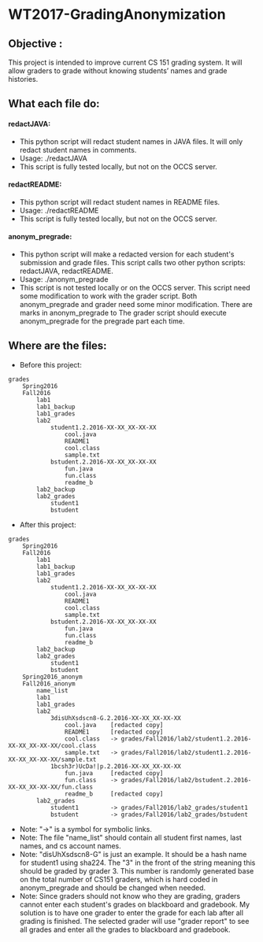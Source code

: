 # WT2017-GradingAnonymization

## Objective :
This project is intended to improve current CS 151 grading system. It will allow graders to grade without knowing students’ names and grade histories.

## What each file do:
#### redactJAVA:
- This python script will redact student names in JAVA files. It will only redact student names in comments.
- Usage: ./redactJAVA <name list file> <original file> <redacted file>
- This script is fully tested locally, but not on the OCCS server.

#### redactREADME:
- This python script will redact student names in README files.
- Usage: ./redactREADME <name list file> <original file> <redacted file>
- This script is fully tested locally, but not on the OCCS server.

#### anonym_pregrade:
- This python script will make a redacted version for each student's submission and grade files. This script calls two other python scripts: redactJAVA, redactREADME. 
- Usage: ./anonym_pregrade
- This script is not tested locally or on the OCCS server. This script need some modification to work with the grader script. Both anonym_pregrade and grader need some minor modification. There are marks in anonym_pregrade to The grader script should execute anonym_pregrade for the pregrade part each time.

## Where are the files:
- Before this project:
```
grades
  	Spring2016
  	Fall2016
      	lab1
      	lab1_backup
      	lab1_grades
	  	lab2
	    	student1.2.2016-XX-XX_XX-XX-XX
	      		cool.java
	      		README1
	      		cool.class
	      		sample.txt
	    	bstudent.2.2016-XX-XX_XX-XX-XX
	      		fun.java
	      		fun.class
	      		readme_b
	  	lab2_backup
	  	lab2_grades
	    	student1
	    	bstudent
```
- After this project:
```
grades
  	Spring2016
  	Fall2016
      	lab1
      	lab1_backup
      	lab1_grades
	  	lab2
	    	student1.2.2016-XX-XX_XX-XX-XX
	      		cool.java
	      		README1
	      		cool.class
	      		sample.txt
	    	bstudent.2.2016-XX-XX_XX-XX-XX
	      		fun.java
	      		fun.class
	      		readme_b
	  	lab2_backup
	  	lab2_grades
	    	student1
	    	bstudent
	Spring2016_anonym
  	Fall2016_anonym
  		name_list
  		lab1
      	lab1_grades
      	lab2
	    	3disUhXsdscn8-G.2.2016-XX-XX_XX-XX-XX
	      		cool.java    [redacted copy]
	      		README1      [redacted copy]
	      		cool.class 	 -> grades/Fall2016/lab2/student1.2.2016-XX-XX_XX-XX-XX/cool.class
	      		sample.txt   -> grades/Fall2016/lab2/student1.2.2016-XX-XX_XX-XX-XX/sample.txt
	    	1bcsh3r)UcDa!|p.2.2016-XX-XX_XX-XX-XX
	      		fun.java     [redacted copy]
	      		fun.class    -> grades/Fall2016/lab2/bstudent.2.2016-XX-XX_XX-XX-XX/fun.class
	      		readme_b     [redacted copy]
	  	lab2_grades
	    	student1         -> grades/Fall2016/lab2_grades/student1
	    	bstudent         -> grades/Fall2016/lab2_grades/bstudent
```
- Note: "->" is a symbol for symbolic links. 
- Note: The file "name_list" should contain all student first names, last names, and cs account names.
- Note: "disUhXsdscn8-G" is just an example. It should be a hash name for student1 using sha224. The "3" in the front of the string meaning this should be graded by grader 3. This number is randomly generated base on the total number of CS151 graders, which is hard coded in anonym_pregrade and should be changed when needed.
- Note: Since graders should not know who they are grading, graders cannot enter each student's grades on blackboard and gradebook. My solution is to have one grader to enter the grade for each lab after all grading is finished. The selected grader will use "grader report" to see all grades and enter all the grades to blackboard and gradebook.